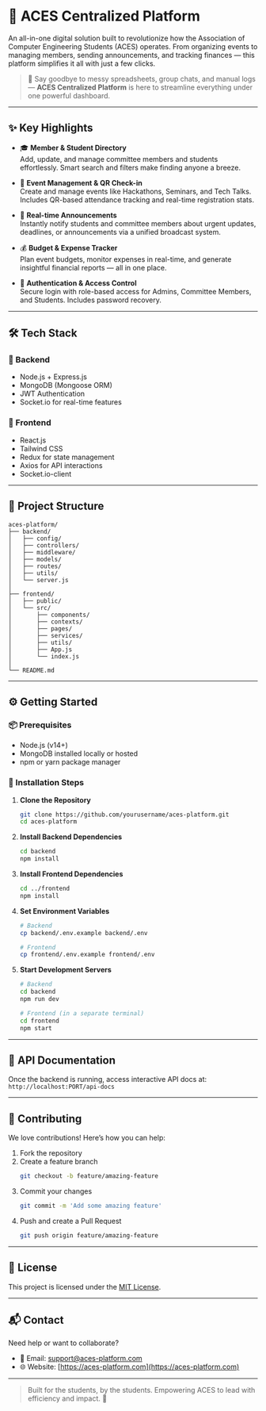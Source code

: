 # 🚀 ACES Centralized Platform

An all-in-one digital solution built to revolutionize how the Association of Computer Engineering Students (ACES) operates. From organizing events to managing members, sending announcements, and tracking finances — this platform simplifies it all with just a few clicks.

> 📌 Say goodbye to messy spreadsheets, group chats, and manual logs — **ACES Centralized Platform** is here to streamline everything under one powerful dashboard.

---

## ✨ Key Highlights

- 🎓 **Member & Student Directory**  
  Add, update, and manage committee members and students effortlessly. Smart search and filters make finding anyone a breeze.

- 📅 **Event Management & QR Check-in**  
  Create and manage events like Hackathons, Seminars, and Tech Talks. Includes QR-based attendance tracking and real-time registration stats.

- 📢 **Real-time Announcements**  
  Instantly notify students and committee members about urgent updates, deadlines, or announcements via a unified broadcast system.

- 💰 **Budget & Expense Tracker**  
  Plan event budgets, monitor expenses in real-time, and generate insightful financial reports — all in one place.

- 🔐 **Authentication & Access Control**  
  Secure login with role-based access for Admins, Committee Members, and Students. Includes password recovery.

---

## 🛠️ Tech Stack

### 🔧 Backend
- Node.js + Express.js  
- MongoDB (Mongoose ORM)  
- JWT Authentication  
- Socket.io for real-time features

### 🎨 Frontend
- React.js  
- Tailwind CSS  
- Redux for state management  
- Axios for API interactions  
- Socket.io-client

---

## 📁 Project Structure

```
aces-platform/
├── backend/
│   ├── config/
│   ├── controllers/
│   ├── middleware/
│   ├── models/
│   ├── routes/
│   ├── utils/
│   └── server.js
│
├── frontend/
│   ├── public/
│   └── src/
│       ├── components/
│       ├── contexts/
│       ├── pages/
│       ├── services/
│       ├── utils/
│       ├── App.js
│       └── index.js
│
└── README.md
```

---

## ⚙️ Getting Started

### 📦 Prerequisites

- Node.js (v14+)
- MongoDB installed locally or hosted
- npm or yarn package manager

### 🔧 Installation Steps

1. **Clone the Repository**
   ```bash
   git clone https://github.com/yourusername/aces-platform.git
   cd aces-platform
   ```

2. **Install Backend Dependencies**
   ```bash
   cd backend
   npm install
   ```

3. **Install Frontend Dependencies**
   ```bash
   cd ../frontend
   npm install
   ```

4. **Set Environment Variables**
   ```bash
   # Backend
   cp backend/.env.example backend/.env

   # Frontend
   cp frontend/.env.example frontend/.env
   ```

5. **Start Development Servers**
   ```bash
   # Backend
   cd backend
   npm run dev

   # Frontend (in a separate terminal)
   cd frontend
   npm start
   ```

---

## 📘 API Documentation

Once the backend is running, access interactive API docs at:  
`http://localhost:PORT/api-docs`

---

## 🤝 Contributing

We love contributions! Here’s how you can help:

1. Fork the repository  
2. Create a feature branch  
   ```bash
   git checkout -b feature/amazing-feature
   ```
3. Commit your changes  
   ```bash
   git commit -m 'Add some amazing feature'
   ```
4. Push and create a Pull Request  
   ```bash
   git push origin feature/amazing-feature
   ```

---

## 🧾 License

This project is licensed under the [MIT License](LICENSE).

---

## 📬 Contact

Need help or want to collaborate?

- 📧 Email: support@aces-platform.com  
- 🌐 Website: [https://aces-platform.com](https://aces-platform.com)

---

> Built for the students, by the students. Empowering ACES to lead with efficiency and impact. 🌟
